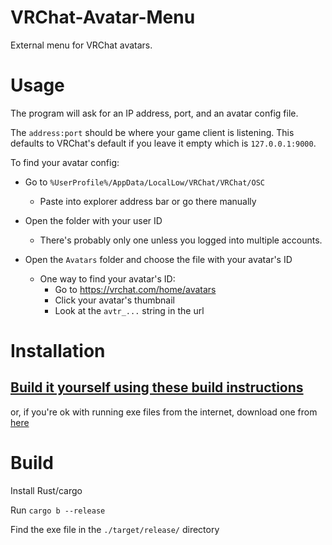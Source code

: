 # VRChat-Avatar-Menu
 
External menu for VRChat avatars.

# Usage

The program will ask for an IP address, port, and an avatar config file.

The `address:port` should be where your game client is listening. This defaults to VRChat's default if you leave it empty which is `127.0.0.1:9000`.

To find your avatar config:

- Go to `%UserProfile%/AppData/LocalLow/VRChat/VRChat/OSC`
    - Paste into explorer address bar or go there manually

- Open the folder with your user ID
    - There's probably only one unless you logged into multiple accounts.

- Open the `Avatars` folder and choose the file with your avatar's ID
    - One way to find your avatar's ID:
        - Go to https://vrchat.com/home/avatars
        - Click your avatar's thumbnail
        - Look at the `avtr_...` string in the url

# Installation

## [Build it yourself using these build instructions](#build)

or, if you're ok with running exe files from the internet, download one from 
[here](https://github.com/Zyoh/VRChat-Avatar-Menu/releases/latest/download/vrchat-avatar-menu.exe)

# Build

Install Rust/cargo

Run `cargo b --release`

Find the exe file in the `./target/release/` directory
